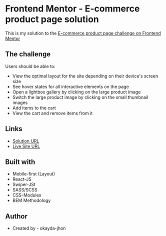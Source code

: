 # Frontend Mentor - E-commerce product page solution

This is my solution to the [E-commerce product page challenge on Frontend Mentor](https://www.frontendmentor.io/challenges/ecommerce-product-page-UPsZ9MJp6)

## The challenge

Users should be able to:

- View the optimal layout for the site depending on their device's screen size
- See hover states for all interactive elements on the page
- Open a lightbox gallery by clicking on the large product image
- Switch the large product image by clicking on the small thumbnail images
- Add items to the cart
- View the cart and remove items from it

## Links

- [Solution URL](https://www.frontendmentor.io/challenges/ecommerce-product-page-UPsZ9MJp6)
- [Live Site URL]()

## Built with

- Mobile-first (Layout)
- React-JS
- Swiper-JSt
- SASS/SCSS
- CSS-Modules
- BEM Methodology

## Author

- Created by - okayda-jhon
